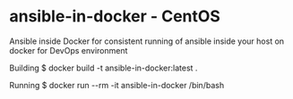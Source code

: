 # ansible-in-docker - CentOS

Ansible inside Docker for consistent running of ansible inside your host on docker for DevOps environment

Building 
$ docker build -t ansible-in-docker:latest .


Running 
$ docker run --rm -it ansible-in-docker /bin/bash
